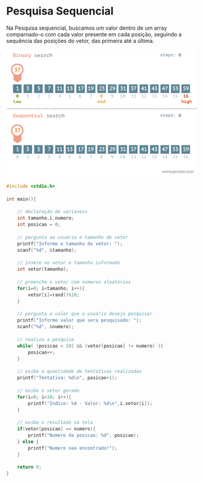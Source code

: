 # Pesquisa Sequencial

Na Pesquisa sequencial, buscamos um valor dentro de um array comparnado-o com cada valor presente em cada posição, seguindo a sequência das posições do vetor, das primeira até a última.

<img src="images/binary-and-linear-search-animations.gif" alt="Pesquisa Sequencial">

```c
#include <stdio.h>

int main(){

    // declaração de variaveis
    int tamanho,i,numero;
    int posicao = 0;

    // pergunta ao usuário o tamanho do vetor
    printf("Informe o tamanho do vetor: ");
    scanf("%d", &tamanho);

    // insere no vetor o tamanho informado
    int vetor[tamanho];

    // preenche o vetor com numeros aleatórios
    for(i=0; i<tamanho; i++){
        vetor[i]=rand()%10;
    }

    // pergunta o valor que o usuário deseja pesquisar
    printf("Informe valor que sera pesquisado: ");
    scanf("%d", &numero);

    // realiza a pesquisa
    while( (posicao < 10) && (vetor[posicao] != numero) ){
        posicao++;
    }

    // exibe a quantidade de tentativas realizadas
    printf("Tentativa: %d\n", posicao+1);

    // exibe o vetor gerado
    for(i=0; i<10; i++){
        printf("Indice: %d - Valor: %d\n",i,vetor[i]);
    }

    // exibe o resultado na tela
    if(vetor[posicao] == numero){
        printf("Numero da posicao: %d", posicao);
    } else {
        printf("Numero nao encontrado!");
    }

    return 0;
}
```